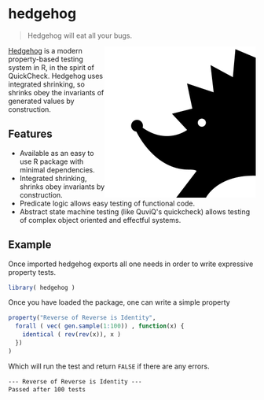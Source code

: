 hedgehog
========

> Hedgehog will eat all your bugs.

<img src="https://github.com/hedgehogqa/r-hedgehog/raw/master/img/hedgehog-logo.png" width="307" align="right"/>

[Hedgehog](http://hedgehog.qa/) is a modern property-based testing
system in R, in the spirit of QuickCheck. Hedgehog uses integrated
shrinking, so shrinks obey the invariants of generated values by
construction.

Features
--------

- Available as an easy to use R package with minimal dependencies.
- Integrated shrinking, shrinks obey invariants by construction.
- Predicate logic allows easy testing of functional code.
- Abstract state machine testing (like QuviQ's quickcheck) allows
  testing of complex object oriented and effectful systems.

Example
-------

Once imported hedgehog exports all one needs in order to write
expressive property tests.

```R
library( hedgehog )
```

Once you have loaded the package, one can write a simple property

```R
property("Reverse of Reverse is Identity",
  forall ( vec( gen.sample(1:100)) , function(x) {
    identical ( rev(rev(x)), x )
  })
)
```
Which will run the test and return `FALSE` if there are any errors.
```
--- Reverse of Reverse is Identity ---
Passed after 100 tests
```
